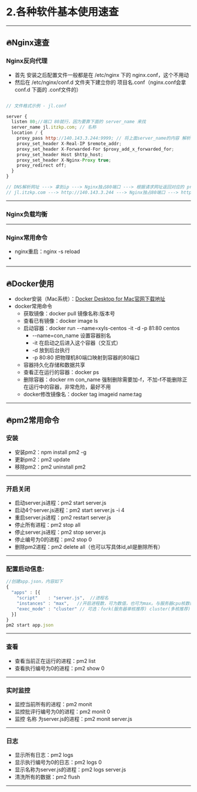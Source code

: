 # 2.各种软件基本使用速查

---

## 🔥Nginx速查

### Nginx反向代理

- 首先 安装之后配置文件一般都是在 /etc/nginx 下的 nginx.conf，这个不用动
- 然后在 /etc/nginx/conf.d 文件夹下建立你的 项目名.conf（nginx.conf会拿 conf.d 下面的 .conf文件的）

```javascript

// 文件格式示例 - jl.conf

server {
  listen 80;//端口 80就行，因为要靠下面的 server_name 来找
  server_name jl.itzkp.com; // 名称
  location / {
    proxy_pass http://140.143.3.244:9999; // 将上面server_name的内容 解析成具体的端口
    proxy_set_header X-Real-IP $remote_addr;
    proxy_set_header X-Forwarded-For $proxy_add_x_forwarded_for;
    proxy_set_header Host $http_host;
    proxy_set_header X-Nginx-Proxy true;
    proxy_redirect off;
  }
}

// DNS解析网址 ---> 拿到ip ---> Nginx独占80端口 ---> 根据请求网址返回对应的 proxy_pass
// jl.itzkp.com ---> http://140.143.3.244 ---> Nginx独占80端口 ---> http://140.143.3.244:9999

```

---

### Nginx负载均衡

---

### Nginx常用命令

- nginx重启：nginx -s reload
- 

---

## 🔥Docker使用

- docker安装（Mac系统）：[Docker Desktop for Mac官网下载地址](https://hub.docker.com/editions/community/docker-ce-desktop-mac)
- docker常用命令
    - 获取镜像：docker pull 镜像名称:版本号
    - 查看已有镜像：docker image ls
    - 启动容器：docker run --name=xyls-centos -it -d -p 81:80 centos
        - --name=con_name 设置容器别名
        - -it 在启动之后进入这个容器（交互式）
        - -d 放到后台执行
        - -p 80:80 把物理机80端口映射到容器的80端口
    - 容器持久化存储和数据共享
    - 查看正在运行的容器：docker ps
    - 删除容器：docker rm  con_name 强制删除需要加-f，不加-f不能删除正在运行中的容器，非常危险，最好不用
    - docker修改镜像名：docker tag imageid name:tag

---

## 🔥pm2常用命令

### 安装

- 安装pm2：npm install pm2 -g
- 更新pm2：pm2 update
- 移除pm2：pm2 uninstall pm2

---

### 开启关闭

- 启动server.js进程：pm2 start server.js
- 启动4个server.js进程：pm2 start server.js -i 4
- 重启server.js进程：pm2 restart server.js
- 停止所有进程：pm2 stop all 
- 停止server.js进程：pm2 stop server.js
- 停止编号为0的进程：pm2 stop 0
- 删除pm2进程：pm2 delete all（也可以写具体id,all是删除所有）

---

### 配置启动信息:

```javascript
//创建app.json，内容如下
{
  "apps" : [{
    "script"    : "server.js",  //进程名
    "instances" : "max",   //开启进程数，可为数值，也可为max。与服务器cpu核数相关
    "exec_mode" : "cluster" // 可选：fork(服务器单核推荐) cluster(多核推荐)
  }]
}
pm2 start app.json
```

---

### 查看

- 查看当前正在运行的进程：pm2 list
- 查看执行编号为0的进程：pm2 show 0

---

### 实时监控

- 监控当前所有的进程：pm2 monit
- 监控批评行编号为0的进程：pm2 monit 0
- 监控 名称 为server.js的进程：pm2 monit server.js

---

### 日志

- 显示所有日志：pm2 logs
- 显示执行编号为0的日志：pm2 logs 0
- 显示名称为server.js的进程：pm2 logs server.js
- 清洗所有的数据：pm2 flush


---


